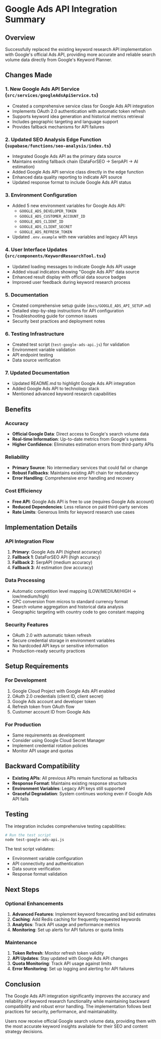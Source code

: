# Google Ads API Integration Summary

## Overview

Successfully replaced the existing keyword research API implementation with Google's official Ads API, providing more accurate and reliable search volume data directly from Google's Keyword Planner.

## Changes Made

### 1. New Google Ads API Service (`src/services/googleAdsApiService.ts`)
- Created a comprehensive service class for Google Ads API integration
- Implements OAuth 2.0 authentication with automatic token refresh
- Supports keyword idea generation and historical metrics retrieval
- Includes geographic targeting and language support
- Provides fallback mechanisms for API failures

### 2. Updated SEO Analysis Edge Function (`supabase/functions/seo-analysis/index.ts`)
- Integrated Google Ads API as the primary data source
- Maintains existing fallback chain (DataForSEO → SerpAPI → AI estimation)
- Added Google Ads API service class directly in the edge function
- Enhanced data quality reporting to indicate API source
- Updated response format to include Google Ads API status

### 3. Environment Configuration
- Added 5 new environment variables for Google Ads API:
  - `GOOGLE_ADS_DEVELOPER_TOKEN`
  - `GOOGLE_ADS_CUSTOMER_ACCOUNT_ID`
  - `GOOGLE_ADS_CLIENT_ID`
  - `GOOGLE_ADS_CLIENT_SECRET`
  - `GOOGLE_ADS_REFRESH_TOKEN`
- Updated `.env.example` with new variables and legacy API keys

### 4. User Interface Updates (`src/components/KeywordResearchTool.tsx`)
- Updated loading messages to indicate Google Ads API usage
- Added visual indicators showing "Google Ads API" data source
- Enhanced result display with official data source badges
- Improved user feedback during keyword research process

### 5. Documentation
- Created comprehensive setup guide (`docs/GOOGLE_ADS_API_SETUP.md`)
- Detailed step-by-step instructions for API configuration
- Troubleshooting guide for common issues
- Security best practices and deployment notes

### 6. Testing Infrastructure
- Created test script (`test-google-ads-api.js`) for validation
- Environment variable validation
- API endpoint testing
- Data source verification

### 7. Updated Documentation
- Updated README.md to highlight Google Ads API integration
- Added Google Ads API to technology stack
- Mentioned advanced keyword research capabilities

## Benefits

### Accuracy
- **Official Google Data**: Direct access to Google's search volume data
- **Real-time Information**: Up-to-date metrics from Google's systems
- **Higher Confidence**: Eliminates estimation errors from third-party APIs

### Reliability
- **Primary Source**: No intermediary services that could fail or change
- **Robust Fallbacks**: Maintains existing API chain for redundancy
- **Error Handling**: Comprehensive error handling and recovery

### Cost Efficiency
- **Free API**: Google Ads API is free to use (requires Google Ads account)
- **Reduced Dependencies**: Less reliance on paid third-party services
- **Rate Limits**: Generous limits for keyword research use cases

## Implementation Details

### API Integration Flow
1. **Primary**: Google Ads API (highest accuracy)
2. **Fallback 1**: DataForSEO API (high accuracy)
3. **Fallback 2**: SerpAPI (medium accuracy)
4. **Fallback 3**: AI estimation (low accuracy)

### Data Processing
- Automatic competition level mapping (LOW/MEDIUM/HIGH → low/medium/high)
- CPC conversion from micros to standard currency format
- Search volume aggregation and historical data analysis
- Geographic targeting with country code to geo constant mapping

### Security Features
- OAuth 2.0 with automatic token refresh
- Secure credential storage in environment variables
- No hardcoded API keys or sensitive information
- Production-ready security practices

## Setup Requirements

### For Development
1. Google Cloud Project with Google Ads API enabled
2. OAuth 2.0 credentials (client ID, client secret)
3. Google Ads account and developer token
4. Refresh token from OAuth flow
5. Customer account ID from Google Ads

### For Production
- Same requirements as development
- Consider using Google Cloud Secret Manager
- Implement credential rotation policies
- Monitor API usage and quotas

## Backward Compatibility

- **Existing APIs**: All previous APIs remain functional as fallbacks
- **Response Format**: Maintains existing response structure
- **Environment Variables**: Legacy API keys still supported
- **Graceful Degradation**: System continues working even if Google Ads API fails

## Testing

The integration includes comprehensive testing capabilities:

```bash
# Run the test script
node test-google-ads-api.js
```

The test script validates:
- Environment variable configuration
- API connectivity and authentication
- Data source verification
- Response format validation

## Next Steps

### Optional Enhancements
1. **Advanced Features**: Implement keyword forecasting and bid estimates
2. **Caching**: Add Redis caching for frequently requested keywords
3. **Analytics**: Track API usage and performance metrics
4. **Monitoring**: Set up alerts for API failures or quota limits

### Maintenance
1. **Token Refresh**: Monitor refresh token validity
2. **API Updates**: Stay updated with Google Ads API changes
3. **Quota Monitoring**: Track API usage against limits
4. **Error Monitoring**: Set up logging and alerting for API failures

## Conclusion

The Google Ads API integration significantly improves the accuracy and reliability of keyword research functionality while maintaining backward compatibility and robust error handling. The implementation follows best practices for security, performance, and maintainability.

Users now receive official Google search volume data, providing them with the most accurate keyword insights available for their SEO and content strategy decisions.
